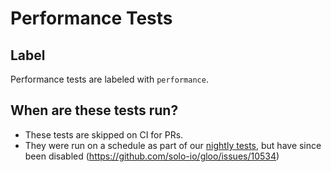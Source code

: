 # Performance Tests

## Label
Performance tests are labeled with `performance`.

## When are these tests run?
- These tests are skipped on CI for PRs.
- They were run on a schedule as part of our [nightly tests](nightly-tests.md), but have since been disabled (https://github.com/solo-io/gloo/issues/10534)

